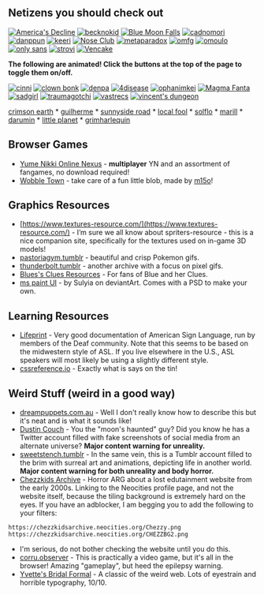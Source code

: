 ## Netizens you should check out

<div class="cont">
    
[![America's Decline](americasdecline.png)](https://americasdecline.neocities.org/) [![becknokid](bechnokid.jpg)](https://bechnokid.neocities.org/) [![Blue Moon Falls](bluemoonfalls.png)](https://bluemoonfalls.com/) [![cadnomori](cadnomori.png)](https://cadnomori.neocities.org/) [![danppun](danppun.png)](https://danppun.neocities.org/) [![keeri](keeri.png)](https://keeri.place/) [![Nose Club](noseclub.png)](https://noseclub.neocities.org/) [![metaparadox](metaparadox.gif)](https://metaparadox.neocities.org/) [![omfg](omfg.gif)](https://omfg.neocities.org/) [![omoulo](omoulo.png)](https://omoulo.com/) [![only sans](onlysans.png)](https://onlysans.neocities.org/) [![strovi](strovi.png)](https://strovi.neocities.org/) [![Vencake](vencake.png)](https://vencake.neocities.org/)
</div>

**The following are animated! Click the buttons at the top of the page to toggle them on/off.**

<div class="freezeframe">
<a href="https://cinni.net/"><img style="vertical-align: initial;" src="cinni.gif" alt="cinni"></a>  <a href="https://clownbonk.neocities.org/"><img style="vertical-align: initial;" src="clownbonk.gif" alt="clown bonk"></a>  <a href="https://denpa.neocities.org/"><img style="vertical-align: initial;" src="denpa.gif" alt="denpa"></a>  <a href="https://4disease.neocities.org/"><img style="vertical-align: initial;" src="dizzy.gif" alt="4disease"></a> <a href="https://ophanimkei.com/"><img style="vertical-align: initial;" src="kei.gif" alt="ophanimkei"></a> <a href="https://magmafanta.neocities.org/"><img style="vertical-align: initial;" src="magmafanta.gif" alt="Magma Fanta"></a> <a href="https://sadgrl.online/"><img style="vertical-align: initial;" src="sadgirl.gif" alt="sadgirl"></a> <a href="https://traumagotchi.neocities.org/"><img style="vertical-align: initial;" src="traumagotchi.gif" alt="traumagotchi"></a> <a href="https://vastrecs.neocities.org"><img style="vertical-align: initial;"src="https://files.catbox.moe/ew6idv.gif" alt="vastrecs"></a> <a href="https://vincentsdungeon.com/"><img style="vertical-align: initial;" src="vinny.gif" alt="vincent's dungeon"></a>
</div>

[crimson earth](https://crimson.earth/) * [guilherme](https://guilhermebule.neocities.org/) * [sunnyside road](https://sunnysideroad.neocities.org/) * [local fool](https://localfool.neocities.org/) * [solflo](https://solflo.neocities.org) * [marill](https://marill.neocities.org) * [darumin](https://darumin.neocities.org) * [little planet](https://littleplanet.neocities.org) * [grimharlequin](https://grimharlequin.neocities.org)

## Browser Games
* [Yume Nikki Online Nexus](https://ynoproject.net/) - **multiplayer** YN and an assortment of fangames, no download required!
* [Wobble Town](https://wobble.town/) - take care of a fun little blob, made by [m15o](https://m15o.ichi.city/)!
## Graphics Resources
* [https://www.textures-resource.com/](https://www.textures-resource.com/) - I’m sure we all know about spriters-resource - this is a nice companion site, specifically for the textures used on in-game 3D models!
* [pastoriagym.tumblr](https://pastoriagym.tumblr.com/) - beautiful and crisp Pokemon gifs.
* [thunderbolt.tumblr](https://thunderbolt.tumblr.com/) - another archive with a focus on pixel gifs.
* [Blues's Clues Resources](https://morvia.tripod.com/blueindex.html) - For fans of Blue and her Clues.
* [ms paint UI](https://sta.sh/2eyfdw3wwn9) - by Sulyia on deviantArt. Comes with a PSD to make your own.
## Learning Resources
* [Lifeprint](https://www.lifeprint.com/) - Very good documentation of American Sign Language, run by members of the Deaf community. Note that this seems to be based on the midwestern style of ASL. If you live elsewhere in the U.S., ASL speakers will most likely be using a slightly different style.
* [cssreference.io](https://cssreference.io/) - Exactly what is says on the tin!
## Weird Stuff (weird in a good way)
* [dreampuppets.com.au](http://www.dreampuppets.com.au/) - Well I don't really know how to describe this but it's neat and is what it sounds like!
* [Dustin Couch](https://twitter.com/Dustinkcouch) - You the "moon's haunted" guy? Did you know he has a Twitter account filled with fake screenshots of social media from an alternate universe? **Major content warning for unreality.**
* [sweetstench.tumblr](https://www.tumblr.com/sweetstench) - In the same vein, this is a Tumblr account filled to the brim with surreal art and animations, depicting life in another world. **Major content warning for both unreality and body horror.**
* [Chezzkids Archive](https://neocities.org/site/chezzkidsarchive) - Horror ARG about a lost edutainment website from the early 2000s. Linking to the Neocities profile page, and not the website itself, because the tiling background is extremely hard on the eyes. If you have an adblocker, I am begging you to add the following to your filters:
~~~
https://chezzkidsarchive.neocities.org/Chezzy.png
https://chezzkidsarchive.neocities.org/CHEZZBG2.png
~~~
* I'm serious, do not bother checking the website until you do this.
* [corru.observer](https://corru.observer/) - This is practically a video game, but it's all in the browser! Amazing "gameplay", but heed the epilepsy warning.
* [Yvette's Bridal Formal](https://yvettesbridalformal.p1r8.net/) - A classic of the weird web. Lots of eyestrain and horrible typography, 10/10.